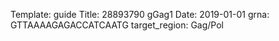 Template: guide
Title: 28893790 gGag1
Date: 2019-01-01
grna: GTTAAAAGAGACCATCAATG
target_region: Gag/Pol
